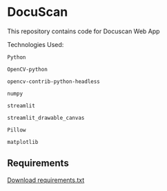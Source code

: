 # DocuScan

This repository contains code for Docuscan Web App

Technologies Used:

    Python

    OpenCV-python

    opencv-contrib-python-headless

    numpy

    streamlit

    streamlit_drawable_canvas

    Pillow

    matplotlib

## Requirements
[Download requirements.txt](https://github.com/joehan1303/DocuScan/files/9471824/requirements.txt)
